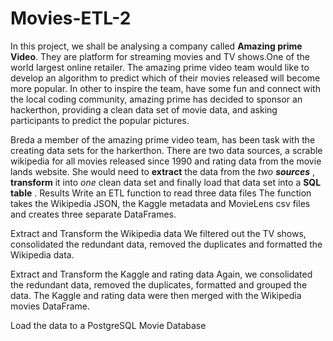 # Movies-ETL-2

In this project, we shall be analysing a company called **Amazing prime Video**. They are platform for streaming movies and TV shows.One of the world largest online retailer. The amazing prime video team would like to develop an algorithm to predict which of their movies released will become more popular. In other to inspire the team, have some fun and connect with the local coding community, amazing prime has decided to sponsor an hackerthon, providing a clean data set of movie data, and asking participants to predict the popular pictures.

Breda a member of the amazing prime video team, has been task with the creating data sets for the harkerthon. There are two data sources, a scrable wikipedia for all movies released since 1990 and rating data from the movie lands website. She would need to **extract** the data from the _two_ **_sources_** , **transform** it into _one_ clean data set and finally load that data set into a **SQL table** .
Results
Write an ETL function to read three data files
The function takes the Wikipedia JSON, the Kaggle metadata and MovieLens csv files and creates three separate DataFrames.

Extract and Transform the Wikipedia data
We filtered out the TV shows, consolidated the redundant data, removed the duplicates and formatted the Wikipedia data.

Extract and Transform the Kaggle and rating data
Again, we consolidated the redundant data, removed the duplicates, formatted and grouped the data.
The Kaggle and rating data were then merged with the Wikipedia movies DataFrame.

Load the data to a PostgreSQL Movie Database
